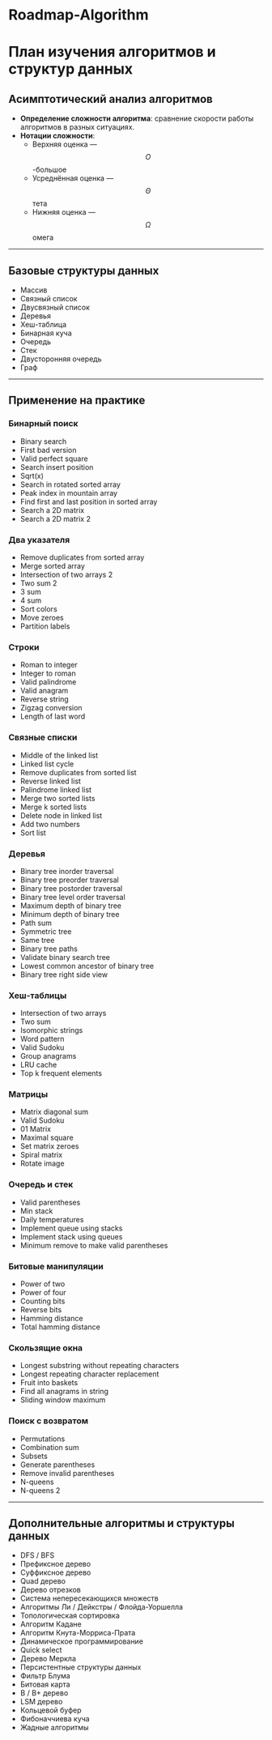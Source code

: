 # Roadmap-Algorithm
# План изучения алгоритмов и структур данных

## Асимптотический анализ алгоритмов
- **Определение сложности алгоритма**: сравнение скорости работы алгоритмов в разных ситуациях.
- **Нотации сложности**:
  - Верхняя оценка — $$O$$-большое
  - Усреднённая оценка — $$\Theta$$ тета
  - Нижняя оценка — $$\Omega$$ омега

***

## Базовые структуры данных
- Массив
- Связный список
- Двусвязный список
- Деревья
- Хеш-таблица
- Бинарная куча
- Очередь
- Стек
- Двусторонняя очередь
- Граф

***

## Применение на практике

### Бинарный поиск
- Binary search
- First bad version
- Valid perfect square
- Search insert position
- Sqrt(x)
- Search in rotated sorted array
- Peak index in mountain array
- Find first and last position in sorted array
- Search a 2D matrix
- Search a 2D matrix 2

### Два указателя
- Remove duplicates from sorted array
- Merge sorted array
- Intersection of two arrays 2
- Two sum 2
- 3 sum
- 4 sum
- Sort colors
- Move zeroes
- Partition labels

### Строки
- Roman to integer
- Integer to roman
- Valid palindrome
- Valid anagram
- Reverse string
- Zigzag conversion
- Length of last word

### Связные списки
- Middle of the linked list
- Linked list cycle
- Remove duplicates from sorted list
- Reverse linked list
- Palindrome linked list
- Merge two sorted lists
- Merge k sorted lists
- Delete node in linked list
- Add two numbers
- Sort list

### Деревья
- Binary tree inorder traversal
- Binary tree preorder traversal
- Binary tree postorder traversal
- Binary tree level order traversal
- Maximum depth of binary tree
- Minimum depth of binary tree
- Path sum
- Symmetric tree
- Same tree
- Binary tree paths
- Validate binary search tree
- Lowest common ancestor of binary tree
- Binary tree right side view

### Хеш-таблицы
- Intersection of two arrays
- Two sum
- Isomorphic strings
- Word pattern
- Valid Sudoku
- Group anagrams
- LRU cache
- Top k frequent elements

### Матрицы
- Matrix diagonal sum
- Valid Sudoku
- 01 Matrix
- Maximal square
- Set matrix zeroes
- Spiral matrix
- Rotate image

### Очередь и стек
- Valid parentheses
- Min stack
- Daily temperatures
- Implement queue using stacks
- Implement stack using queues
- Minimum remove to make valid parentheses

### Битовые манипуляции
- Power of two
- Power of four
- Counting bits
- Reverse bits
- Hamming distance
- Total hamming distance

### Скользящие окна
- Longest substring without repeating characters
- Longest repeating character replacement
- Fruit into baskets
- Find all anagrams in string
- Sliding window maximum

### Поиск с возвратом
- Permutations
- Combination sum
- Subsets
- Generate parentheses
- Remove invalid parentheses
- N-queens
- N-queens 2

***

## Дополнительные алгоритмы и структуры данных
- DFS / BFS
- Префиксное дерево
- Суффиксное дерево
- Quad дерево
- Дерево отрезков
- Система непересекающихся множеств
- Алгоритмы Ли / Дейкстры / Флойда-Уоршелла
- Топологическая сортировка
- Алгоритм Кадане
- Алгоритм Кнута-Морриса-Прата
- Динамическое программирование
- Quick select
- Дерево Меркла
- Персистентные структуры данных
- Фильтр Блума
- Битовая карта
- B / B+ дерево
- LSM дерево
- Кольцевой буфер
- Фибоначчиева куча
- Жадные алгоритмы
